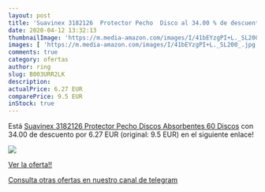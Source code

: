 ```yaml
---
layout: post
title: 'Suavinex 3182126  Protector Pecho  Disco al 34.00 % de descuento'
date: 2020-04-12 13:32:13
thumbnailImage: 'https://m.media-amazon.com/images/I/41bEYzgPI+L._SL200_.jpg'
images: [ 'https://m.media-amazon.com/images/I/41bEYzgPI+L._SL200_.jpg' ]
comments: true
category: ofertas
author: ring
slug: B003URR2LK
description:
actualPrice: 6.27 EUR
comparePrice: 9.5 EUR
inStock: true
---
```


Está [Suavinex 3182126  Protector Pecho  Discos Absorbentes  60 Discos](https://www.amazon.com/dp/B003URR2LK/?tag=redken08-20) con 34.00 de descuento por 6.27 EUR (original: 9.5 EUR) en el siguiente enlace!

[![](https://m.media-amazon.com/images/I/41bEYzgPI+L._SL200_.jpg)](https://www.amazon.com/dp/B003URR2LK/?tag=redken08-20)

[Ver la oferta!!](https://www.amazon.com/dp/B003URR2LK/?tag=redken08-20)

[Consulta otras ofertas en nuestro canal de telegram](https://t.me/s/ofertas25)

